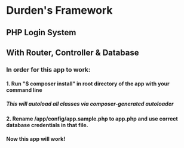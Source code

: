 # Durden's Framework
## PHP Login System
## With Router, Controller & Database
### In order for this app to work:
#### 1. Run "$ composer install" in root directory of the app with your command line
##### This will autoload all classes via composer-generated autoloader
#### 2. Rename /app/config/app.sample.php to app.php and use correct database credentials in that file.
#### Now this app will work!
